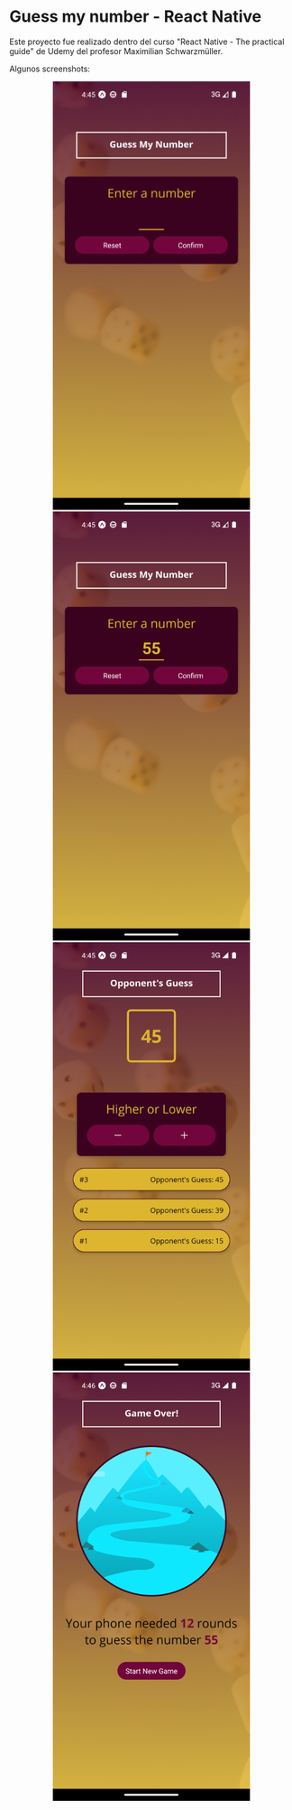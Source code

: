 # Guess my number - React Native

Este proyecto fue realizado dentro del curso "React Native - The practical guide" de Udemy del profesor Maximilian Schwarzmüller.

Algunos screenshots:

<p align="center">
  <img src="/assets/screenshots/Beggining.png" width="350" title="beggining">
  <img src="/assets//screenshots/Pick-number.png" width="350" alt="pick-number">
  <img src="/assets//screenshots/Game.png" width="350" alt="game">
  <img src="/assets//screenshots/Game-over.png" width="350" alt="game-over">
</p>

